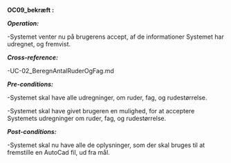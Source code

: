 **OC09_bekræft :**

***Operation:***

-Systemet venter nu på brugerens accept, af de informationer Systemet har udregnet, og fremvist.

***Cross-reference:***

-UC-02_BeregnAntalRuderOgFag.md

***Pre-conditions:***

-Systemet skal have alle udregninger, om ruder, fag, og rudestørrelse.

-Systemet skal have givet brugeren en mulighed, for at acceptere Systemets udregninger om ruder, fag, og rudestørrelse.

***Post-conditions:***

-Systemet skal nu have alle de oplysninger, som der skal bruges til at fremstille en AutoCad fil, ud fra mål.
